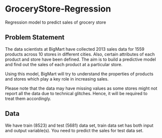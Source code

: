 # GroceryStore-Regression
Regression model to predict sales of grocery store

## Problem Statement

The data scientists at BigMart have collected 2013 sales data for 1559 products across 10 stores in different cities. Also, certain attributes of each product and store have been defined. The aim is to build a predictive model and find out the sales of each product at a particular store.

Using this model, BigMart will try to understand the properties of products and stores which play a key role in increasing sales.

Please note that the data may have missing values as some stores might not report all the data due to technical glitches. Hence, it will be required to treat them accordingly.

## Data
We have train (8523) and test (5681) data set, train data set has both input and output variable(s). You need to predict the sales for test data set.


